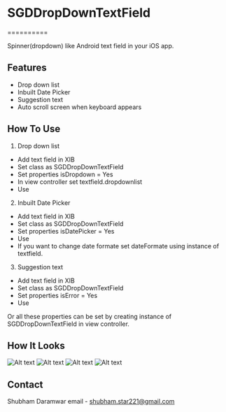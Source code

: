# SGDDropDownTextField

==========

Spinner(dropdown) like Android text field in your iOS app.

## Features

- Drop down list
- Inbuilt Date Picker
- Suggestion text
- Auto scroll screen when keyboard appears

## How To Use

1) Drop down list 
  - Add text field in XIB 
  - Set class as SGDDropDownTextField
  - Set properties isDropdown = Yes
  - In view controller set textfield.dropdownlist
  - Use
  
2) Inbuilt Date Picker
  - Add text field in XIB 
  - Set class as SGDDropDownTextField
  - Set properties isDatePicker = Yes
  - Use
  - If you want to change date formate set dateFormate using instance of textfield.
  
3) Suggestion text
  - Add text field in XIB 
  - Set class as SGDDropDownTextField
  - Set properties isError = Yes
  - Use
  
  Or all these properties can be set by creating instance of SGDDropDownTextField in view controller.
  
## How It Looks
![Alt text](https://github.com/shubhamdar/SGDDropDownTextField/blob/master/Screen%20Shot%202016-06-10%20at%207.11.08%20PM.png "1")
![Alt text](https://github.com/shubhamdar/SGDDropDownTextField/blob/master/Screen%20Shot%202016-06-10%20at%207.12.10%20PM.png "2")
![Alt text](https://github.com/shubhamdar/SGDDropDownTextField/blob/master/Screen%20Shot%202016-06-10%20at%207.12.53%20PM.png "3")
![Alt text](https://github.com/shubhamdar/SGDDropDownTextField/blob/master/Screen%20Shot%202016-06-10%20at%207.14.00%20PM.png "4")

## Contact

Shubham Daramwar
email - shubham.star221@gmail.com

